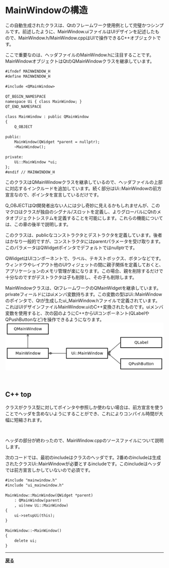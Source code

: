 # MainWindowの構造

この自動生成されたクラスは、Qtのフレームワーク使用例として完璧かつシンプルです。前述したように、MainWindow.uiファイルはUIデザインを記述したもので、MainWindow.h/MainWindow.cppはUIで操作できるC++オブジェクトです。

ここで重要なのは、ヘッダファイルのMainWindow.hに注目することです。MainWindowオブジェクトはQtのQMainWindowクラスを継承しています。

```Qt
#ifndef MAINWINDOW_H
#define MAINWINDOW_H

#include <QMainWindow>

QT_BEGIN_NAMESPACE
namespace Ui { class MainWindow; }
QT_END_NAMESPACE

class MainWindow : public QMainWindow
{
    Q_OBJECT

public:
    MainWindow(QWidget *parent = nullptr);
    ~MainWindow();

private:
    Ui::MainWindow *ui;
};
#endif // MAINWINDOW_H
```

このクラスはQMainWindowクラスを継承しているので、ヘッダファイルの上部に対応するインクルードを追加しています。続く部分はUi::MainWindowの前方宣言なので、ポインタを宣言しているだけです。

Q_OBJECTはQt開発者出ない人には少し奇妙に見えるかもしれませんが、このマクロはクラスが独自のシグナル/スロットを定義し、よりグローバルにQtのメタオブジェクトシステムを定義することを可能にします。これらの機能については、この章の後半で説明します。

このクラスは、publicなコンストラクタとデストラクタを定義しています。後者はかなり一般的ですが、コンストラクタにはparentパラメータを受け取ります。このパラメータはQWidgetポインタでデフォルトではnullptrです。

QWidgetはUIコンポーネントで、ラベル、テキストボックス、ボタンなどです。ウィンドウやレイアウト他のUIウィジェットの間に親子関係を定義しておくと、アプリケーションのメモリ管理が楽になります。この場合、親を削除するだけで十分なのですがデストラクタは子も削除し、その子も削除します。

MainWindowクラスは、QtフレームワークのQMainWidgetを継承しています。privateフィールドにはuiメンバ変数持ちます。この変数の型はUi::MainWindowのポインタで、Qtが生成したui_MainWindow.hファイルで定義されています。これはUIデザインファイルMainWindow.uiのC++変換されたものです。uiメンバ変数を使用すると、次の図のようにC++からUIコンポーネント(QLabelやQPushButtonなど)を操作できるようになります。
![UIコンポーネント概念図](img/4.png)

<br>

## C++ top
クラスがクラス型に対してポインタや参照しか使わない場合は、前方宣言を使うことでヘッダを含めないようにすることができ、これによりコンパイル時間が大幅に短縮されます。

<br>

ヘッダの部分が終わったので、MainWindow.cppのソースファイルについて説明します。

次のコードでは、最初のincludeはクラスのヘッダです。2番めのincludeは生成されたクラスUi::MainWindowが必要とするincludeです。このincludeはヘッダでは前方宣言しかしていないので必須です。

```Qt
#include "mainwindow.h"
#include "ui_mainwindow.h"

MainWindow::MainWindow(QWidget *parent)
    : QMainWindow(parent)
    , ui(new Ui::MainWindow)
{
    ui->setupUi(this);
}

MainWindow::~MainWindow()
{
    delete ui;
}
```

***
**[戻る](../index.html)**
